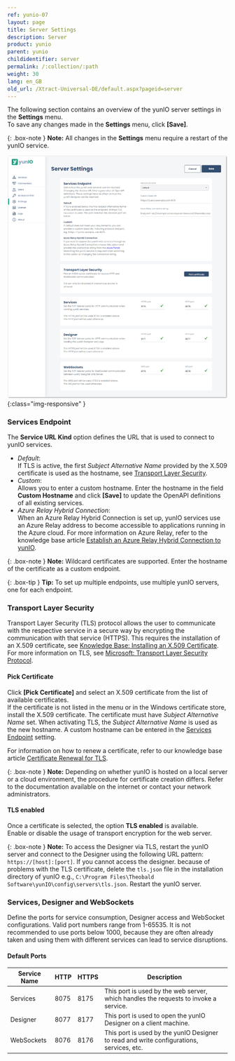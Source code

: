 ```yaml
---
ref: yunio-07
layout: page
title: Server Settings
description: Server
product: yunio
parent: yunio
childidentifier: server
permalink: /:collection/:path
weight: 30
lang: en_GB
old_url: /Xtract-Universal-DE/default.aspx?pageid=server
---
```

 

The following section contains an overview of the yunIO server settings in the **Settings** menu. <br>
To save any changes made in the **Settings** menu, click **[Save]**.

{: .box-note }
**Note:** All changes in the **Settings** menu require a restart of the yunIO service. 

![Server-Settings](/img/content/yunio/Server-settings.png){:class="img-responsive" }

### Services Endpoint

The **Service URL Kind** option defines the URL that is used to connect to yunIO services.

- *Default*: <br>
If TLS is active, the first *Subject Alternative Name* provided by the X.509 certificate is used as the hostname, see [Transport Layer Security](#transport-layer-security). 
- *Custom*: <br>
Allows you to enter a custom hostname. Enter the hostname in the field **Custom Hostname** and click **[Save]** to update the OpenAPI definitions of all existing services.
- *Azure Relay Hybrid Connection*:<br>
When an Azure Relay Hybrid Connection is set up, yunIO services use an Azure Relay address to become accessible to applications running in the Azure cloud. 
For more information on Azure Relay, refer to the knowledge base article [Establish an Azure Relay Hybrid Connection to yunIO](https://kb.theobald-software.com/yunio/establish-an-azure-relay-hybrid-connection).

{: .box-note }
**Note:** Wildcard certificates are supported. Enter the hostname of the certificate as a custom endpoint.

{: .box-tip }
**Tip:** To set up multiple endpoints, use multiple yunIO servers, one for each endpoint.

### Transport Layer Security

Transport Layer Security (TLS) protocol allows the user to communicate with the respective service in a secure way by encrypting the communication with that service (HTTPS).
This requires the installation of an X.509 certificate, see [Knowledge Base: Installing an X.509 Certificate](https://kb.theobald-software.com/yunio/x509-certificate). <br>
For more information on TLS, see [Microsoft: Transport Layer Security Protocol](https://docs.microsoft.com/en-us/windows/win32/secauthn/transport-layer-security-protocol).

#### Pick Certificate
Click **[Pick Certificate]** and select an X.509 certificate from the list of available certificates.<br>
If the certificate is not listed in the menu or in the Windows certificate store, install the X.509 certificate.
The certificate must have *Subject Alternative Name* set. When activating TLS, the *Subject Alternative Name* is used as the new hostname. 
A custom hostname can be entered in the [Services Endpoint](#endpoint) setting.

For information on how to renew a certificate, refer to our knowledge base article [Certificate Renewal for TLS](https://kb.theobald-software.com/yunio/certificate-renewal).

{: .box-note }
**Note:** Depending on whether yunIO is hosted on a local server or a cloud environment, the procedure for certificate creation differs.
Refer to the documentation available on the internet or contact your network administrators.


#### TLS enabled
Once a certificate is selected, the option **TLS enabled** is available.<br>
Enable or disable the usage of transport encryption for the web server.

{: .box-note }
**Note:** To access the Designer via TLS, restart the yunIO server and connect to the Designer using the following URL pattern: `https://[host]:[port]`. 
If you cannot access the designer. because of problems with the TLS certificate, delete the `tls.json` file in the installation directory of yunIO e.g., `C:\Program Files\Theobald Software\yunIO\config\servers\tls.json`.
Restart the yunIO server.


### Services, Designer and WebSockets

Define the ports for service consumption, Designer access and WebSocket configurations. Valid port numbers range from 1-65535. 
It is not recommended to use ports below 1000, because they are often already taken and using them with different services can lead to service disruptions.

#### Default Ports

|Service Name|HTTP|HTTPS|Description|
|---|---|---|---|
|Services|8075|8175|This port is used by the web server, which handles the requests to invoke a service.|
|Designer|8077|8177|This port is used to open the yunIO Designer on a client machine.|
|WebSockets|8076|8176|This port is used by the yunIO Designer to read and write configurations, services, etc.|

